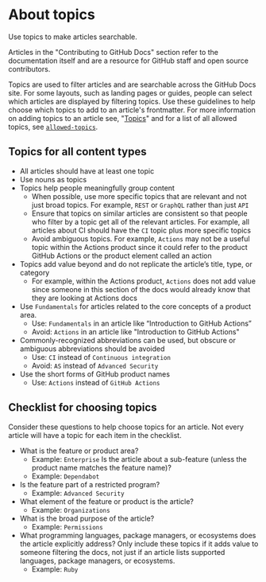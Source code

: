 # About topics

Use topics to make articles searchable.

Articles in the "Contributing to GitHub Docs" section refer to the documentation itself and are a resource for GitHub staff and open source contributors.

Topics are used to filter articles and are searchable across the GitHub Docs site. For some layouts, such as landing pages or guides, people can select which articles are displayed by filtering topics. Use these guidelines to help choose which topics to add to an article's frontmatter. For more information on adding topics to an article see, "[Topics](https://github.com/github/docs/tree/main/content#topics)" and for a list of all allowed topics, see [`allowed-topics`](https://github.com/github/docs/blob/main/data/allowed-topics.js).

## Topics for all content types

- All articles should have at least one topic
- Use nouns as topics
- Topics help people meaningfully group content
  - When possible, use more specific topics that are relevant and not just broad topics. For example, `REST` or `GraphQL` rather than just `API`
  - Ensure that topics on similar articles are consistent so that people who filter by a topic get all of the relevant articles. For example, all articles about CI should have the `CI` topic plus more specific topics
  - Avoid ambiguous topics. For example, `Actions` may not be a useful topic within the Actions product since it could refer to the product GitHub Actions or the product element called an action
- Topics add value beyond and do not replicate the article’s title, type, or category
  - For example, within the Actions product, `Actions` does not add value since someone in this section of the docs would already know that they are looking at Actions docs
- Use `Fundamentals` for articles related to the core concepts of a product area.
  - Use: `Fundamentals` in an article like “Introduction to GitHub Actions”
  - Avoid: `Actions` in an article like "Introduction to GitHub Actions"
- Commonly-recognized abbreviations can be used, but obscure or ambiguous abbreviations should be avoided
  - Use: `CI` instead of `Continuous integration`
  - Avoid: `AS` instead of `Advanced Security`
- Use the short forms of GitHub product names
  - Use: `Actions` instead of `GitHub Actions`

## Checklist for choosing topics

Consider these questions to help choose topics for an article. Not every article will have a topic for each item in the checklist.

- What is the feature or product area?
  - Example: `Enterprise`
   Is the article about a sub-feature (unless the product name matches the feature name)?
  - Example: `Dependabot`
- Is the feature part of a restricted program?
  - Example: `Advanced Security`
- What element of the feature or product is the article?
  - Example: `Organizations`
- What is the broad purpose of the article?
  - Example: `Permissions`
- What programming languages, package managers, or ecosystems does the article explicitly address? Only include these topics if it adds value to someone filtering the docs, not just if an article lists supported languages, package managers, or ecosystems.
  - Example: `Ruby`
